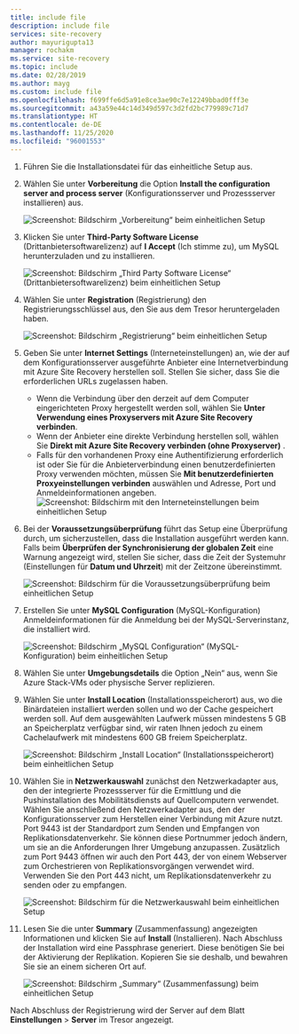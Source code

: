```yaml
---
title: include file
description: include file
services: site-recovery
author: mayurigupta13
manager: rochakm
ms.service: site-recovery
ms.topic: include
ms.date: 02/28/2019
ms.author: mayg
ms.custom: include file
ms.openlocfilehash: f699ffe6d5a91e8ce3ae90c7e12249bbad0fff3e
ms.sourcegitcommit: a43a59e44c14d349d597c3d2fd2bc779989c71d7
ms.translationtype: HT
ms.contentlocale: de-DE
ms.lasthandoff: 11/25/2020
ms.locfileid: "96001553"
---
```

1. Führen Sie die Installationsdatei für das einheitliche Setup aus.
2. Wählen Sie unter **Vorbereitung** die Option **Install the configuration server and process server** (Konfigurationsserver und Prozessserver installieren) aus.

    ![Screenshot: Bildschirm „Vorbereitung“ beim einheitlichen Setup](./media/site-recovery-add-configuration-server/combined-wiz1.png)

3. Klicken Sie unter **Third-Party Software License** (Drittanbietersoftwarelizenz) auf **I Accept** (Ich stimme zu), um MySQL herunterzuladen und zu installieren.

    ![Screenshot: Bildschirm „Third Party Software License“ (Drittanbietersoftwarelizenz) beim einheitlichen Setup](./media/site-recovery-add-configuration-server/combined-wiz2.png)
4. Wählen Sie unter **Registration** (Registrierung) den Registrierungsschlüssel aus, den Sie aus dem Tresor heruntergeladen haben.

    ![Screenshot: Bildschirm „Registrierung“ beim einheitlichen Setup](./media/site-recovery-add-configuration-server/combined-wiz3.png)
5. Geben Sie unter **Internet Settings** (Interneteinstellungen) an, wie der auf dem Konfigurationsserver ausgeführte Anbieter eine Internetverbindung mit Azure Site Recovery herstellen soll. Stellen Sie sicher, dass Sie die erforderlichen URLs zugelassen haben.

    - Wenn die Verbindung über den derzeit auf dem Computer eingerichteten Proxy hergestellt werden soll, wählen Sie **Unter Verwendung eines Proxyservers mit Azure Site Recovery verbinden**.
    - Wenn der Anbieter eine direkte Verbindung herstellen soll, wählen Sie **Direkt mit Azure Site Recovery verbinden (ohne Proxyserver)** .
    - Falls für den vorhandenen Proxy eine Authentifizierung erforderlich ist oder Sie für die Anbieterverbindung einen benutzerdefinierten Proxy verwenden möchten, müssen Sie **Mit benutzerdefinierten Proxyeinstellungen verbinden** auswählen und Adresse, Port und Anmeldeinformationen angeben.
     ![Screenshot: Bildschirm mit den Interneteinstellungen beim einheitlichen Setup](./media/site-recovery-add-configuration-server/combined-wiz4.png)
6. Bei der **Voraussetzungsüberprüfung** führt das Setup eine Überprüfung durch, um sicherzustellen, dass die Installation ausgeführt werden kann. Falls beim **Überprüfen der Synchronisierung der globalen Zeit** eine Warnung angezeigt wird, stellen Sie sicher, dass die Zeit der Systemuhr (Einstellungen für **Datum und Uhrzeit**) mit der Zeitzone übereinstimmt.

    ![Screenshot: Bildschirm für die Voraussetzungsüberprüfung beim einheitlichen Setup](./media/site-recovery-add-configuration-server/combined-wiz5.png)
7. Erstellen Sie unter **MySQL Configuration** (MySQL-Konfiguration) Anmeldeinformationen für die Anmeldung bei der MySQL-Serverinstanz, die installiert wird.

    ![Screenshot: Bildschirm „MySQL Configuration“ (MySQL-Konfiguration) beim einheitlichen Setup](./media/site-recovery-add-configuration-server/combined-wiz6.png)
8. Wählen Sie unter **Umgebungsdetails** die Option „Nein“ aus, wenn Sie Azure Stack-VMs oder physische Server replizieren. 
9. Wählen Sie unter **Install Location** (Installationsspeicherort) aus, wo die Binärdateien installiert werden sollen und wo der Cache gespeichert werden soll. Auf dem ausgewählten Laufwerk müssen mindestens 5 GB an Speicherplatz verfügbar sind, wir raten Ihnen jedoch zu einem Cachelaufwerk mit mindestens 600 GB freiem Speicherplatz.

    ![Screenshot: Bildschirm „Install Location“ (Installationsspeicherort) beim einheitlichen Setup](./media/site-recovery-add-configuration-server/combined-wiz8.png)
10. Wählen Sie in **Netzwerkauswahl** zunächst den Netzwerkadapter aus, den der integrierte Prozessserver für die Ermittlung und die Pushinstallation des Mobilitätsdiensts auf Quellcomputern verwendet. Wählen Sie anschließend den Netzwerkadapter aus, den der Konfigurationsserver zum Herstellen einer Verbindung mit Azure nutzt. Port 9443 ist der Standardport zum Senden und Empfangen von Replikationsdatenverkehr. Sie können diese Portnummer jedoch ändern, um sie an die Anforderungen Ihrer Umgebung anzupassen. Zusätzlich zum Port 9443 öffnen wir auch den Port 443, der von einem Webserver zum Orchestrieren von Replikationsvorgängen verwendet wird. Verwenden Sie den Port 443 nicht, um Replikationsdatenverkehr zu senden oder zu empfangen.

    ![Screenshot: Bildschirm für die Netzwerkauswahl beim einheitlichen Setup](./media/site-recovery-add-configuration-server/combined-wiz9.png)


11. Lesen Sie die unter **Summary** (Zusammenfassung) angezeigten Informationen und klicken Sie auf **Install** (Installieren). Nach Abschluss der Installation wird eine Passphrase generiert. Diese benötigen Sie bei der Aktivierung der Replikation. Kopieren Sie sie deshalb, und bewahren Sie sie an einem sicheren Ort auf.

    ![Screenshot: Bildschirm „Summary“ (Zusammenfassung) beim einheitlichen Setup](./media/site-recovery-add-configuration-server/combined-wiz10.png)

Nach Abschluss der Registrierung wird der Server auf dem Blatt **Einstellungen** > **Server** im Tresor angezeigt.
